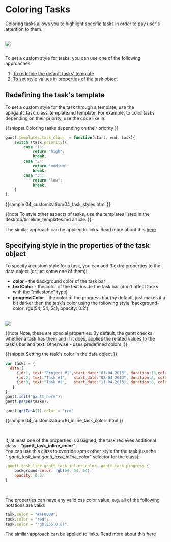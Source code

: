 Coloring Tasks
=======================
Coloring tasks allows you to highlight specific tasks in order to pay user's attention to them.

<img style="padding-top:15px; padding-bottom:15px;" src="desktop/coloring_tasks.png"/>


To set a custom style for tasks, you can use one of the following approaches:

1. [To redefine the default tasks' template](desktop/colouring_tasks.md#redefiningthetaskstemplate)
2. [To set style values in properties of the task object](desktop/colouring_tasks.md#specifyingstyleinthepropertiesofthetaskobject)


Redefining the task's template
-----------------------------------------
To set a custom style for the task through a template, use the api/gantt_task_class_template.md template. For example, to color tasks depending on their priority, use the code like in:

{{snippet
Coloring tasks depending on their priority
}}
~~~js
gantt.templates.task_class  = function(start, end, task){
	switch (task.priority){
		case "1":
			return "high";
			break;
		case "2":
			return "medium";
			break;
		case "3":
			return "low";
			break;
	}
};
~~~
{{sample
	04_customization/04_task_styles.html
}}


{{note
To style other aspects of tasks, use the templates listed in the desktop/timeline_templates.md article.
}}

The similar approach can be applied to links. Read more about this [here](desktop/colouring_lines.md#redefiningthelinkstemplate)


Specifying style in the properties of the task object
-----------------------------------------------------
To specify a custom style for a task, you can add 3 extra properties to the data object (or just some one of them):

- **color** - the background color of the task bar
- **textColor** - the color of the text inside the task bar (don't affect tasks with the "milestone" type)
- **progressColor** - the color of the progress bar (by default, just makes it a bit darker then the task's color using the following style 'background-color: rgb(54, 54, 54); opacity: 0.2') <br> <br>
<img src="desktop/task_color_properties.png"/>

{{note
Note, these are special properties. 
By default, the gantt checks whether a task has them and if it does, applies the related values to the task's bar and text. Otherwise - uses predefined colors.
}}

{{snippet
Setting the task's color in the data object
}}
~~~js
var tasks = {
  data:[
     {id:1, text:"Project #1",start_date:"01-04-2013", duration:18,color:"red"},
     {id:2, text:"Task #1",   start_date:"02-04-2013", duration:8, color:"blue", parent:1},
     {id:3, text:"Task #2",   start_date:"11-04-2013", duration:8, color:"blue", parent:1}
   ]
};
gantt.init("gantt_here");
gantt.parse(tasks);

gantt.getTask(1).color = "red"
~~~
{{sample
04_customization/16_inline_task_colors.html
}}

<br>

If, at least one of the properties is assigned, the task recieves additional class - **"gantt_task_inline_color"**. <br>
You can use this class to override some other style for the task (use the "*.gantt_task_line.gantt_task_inline_color*" selector for the class):

~~~js
.gantt_task_line.gantt_task_inline_color .gantt_task_progress {
	background-color: rgb(54, 54, 54);
	opacity: 0.2;
}
~~~

<br>



The properties can have any valid css color value, e.g. all of the following notations are valid:

~~~js
task.color = "#FF0000";
task.color = "red";
task.color = "rgb(255,0,0)";
~~~


The similar approach can be applied to links. Read more about this [here](desktop/colouring_lines.md#specifyingcolorinthepropertiesofthelinkobject)